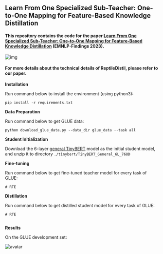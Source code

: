 ## Learn From One Specialized Sub-Teacher: One-to-One Mapping for Feature-Based Knowledge Distillation
#### This repository contains the code for the paper [Learn From One Specialized Sub-Teacher: One-to-One Mapping for Feature-Based Knowledge Distillation](https://aclanthology.org/2023.findings-emnlp.882.pdf) (EMNLP-Findings 2023).

![img](https://github.com/Khsaadi/CAROLL/assets/58224339/468d1cb1-c4d1-4c04-864d-fc88491495ad)

#### For more details about the technical details of ReptileDistil, please refer to our paper.

**Installation**

Run command below to install the environment (using python3):

```
pip install -r requirements.txt
```

**Data Preparation**

Run command below to get GLUE data:

```
python download_glue_data.py --data_dir glue_data --task all
```

**Student Initialization**

Download the 6-layer [general TinyBERT](https://huggingface.co/huawei-noah/TinyBERT_General_6L_768D) model as the initial student model, and unzip it to directory `./tinybert/TinyBERT_General_6L_768D`

**Fine-tuning**

Run command below to get fine-tuned teacher model for every task of GLUE:

```
# RTE

```

**Distillation**

Run command below to get distilled student model for every task of GLUE:

```
# RTE


```

**Results**

On the GLUE development set:

![avatar](./submissions.png)


